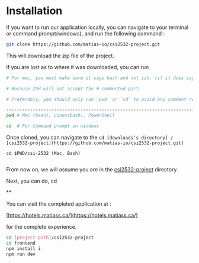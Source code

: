 

# Installation

If you want to run our application locally, you can navigate to your terminal or command prompt(windows), and run the following command :

```bash
git clone https://github.com/matias-io/csi2532-project.git
```



This will download the zip file of the project.

If you are lost as to where it was downloaded, you can run


```bash
# For mac, you must make sure it says bash and not zsh. (if it does say zsh, you can simply type `bash` in the terminal to switch to a bash terminal)

# Because ZSH will not accept the # commented part. 

# Preferably, you should only run `pwd` or `cd` to avoid any comment related errors

---------------------------------------------------------------------------------------------------------
pwd # Mac (bash), Linux(bash), PowerShell 

cd  # For Command prompt on windows

```


Once cloned, you can navigate to the `cd [downloads’s directory] / [csi2532-project](https://github.com/matias-io/csi2532-project.git)`


```
cd $PWD/csi-2532 (Mac, Bash)
```

```

```

From now on, we will assume you are in the [csi2532-project](https://github.com/matias-io/csi2532-project.git) directory.

Next, you can do, cd

**

You can visit the completed application at : 

[https://hotels.matiass.ca/](https://hotels.matiass.ca/)

 for the complete experience.



```bash
cd [project-path]/csi2532-project
cd frontend
npm install i 
npm run dev
```
